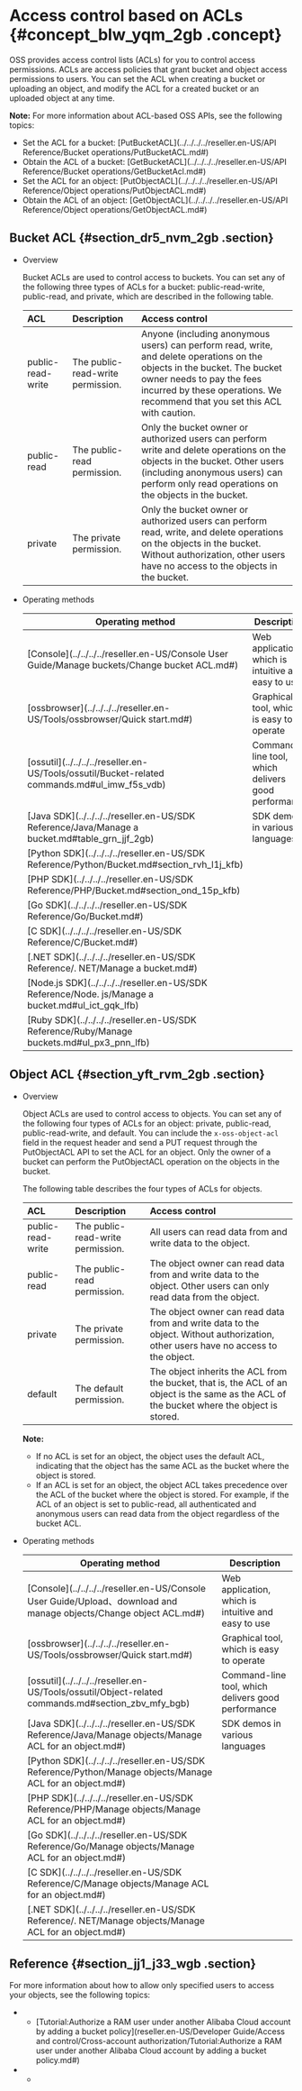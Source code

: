 # Access control based on ACLs {#concept_blw_yqm_2gb .concept}

OSS provides access control lists \(ACLs\) for you to control access permissions. ACLs are access policies that grant bucket and object access permissions to users. You can set the ACL when creating a bucket or uploading an object, and modify the ACL for a created bucket or an uploaded object at any time.

**Note:** For more information about ACL-based OSS APIs, see the following topics:

-   Set the ACL for a bucket: [PutBucketACL](../../../../reseller.en-US/API Reference/Bucket operations/PutBucketACL.md#)
-   Obtain the ACL of a bucket: [GetBucketACL](../../../../reseller.en-US/API Reference/Bucket operations/GetBucketAcl.md#)
-   Set the ACL for an object: [PutObjectACL](../../../../reseller.en-US/API Reference/Object operations/PutObjectACL.md#)
-   Obtain the ACL of an object: [GetObjectACL](../../../../reseller.en-US/API Reference/Object operations/GetObjectACL.md#)

## Bucket ACL {#section_dr5_nvm_2gb .section}

-   Overview

    Bucket ACLs are used to control access to buckets. You can set any of the following three types of ACLs for a bucket: public-read-write, public-read, and private, which are described in the following table.

    |ACL|Description|Access control|
    |:--|:----------|:-------------|
    |public-read-write|The public-read-write permission.|Anyone \(including anonymous users\) can perform read, write, and delete operations on the objects in the bucket. The bucket owner needs to pay the fees incurred by these operations. We recommend that you set this ACL with caution.|
    |public-read|The public-read permission.|Only the bucket owner or authorized users can perform write and delete operations on the objects in the bucket. Other users \(including anonymous users\) can perform only read operations on the objects in the bucket.|
    |private|The private permission.|Only the bucket owner or authorized users can perform read, write, and delete operations on the objects in the bucket. Without authorization, other users have no access to the objects in the bucket.|

-   Operating methods

    |Operating method|Description|
    |----------------|-----------|
    |[Console](../../../../reseller.en-US/Console User Guide/Manage buckets/Change bucket ACL.md#)|Web application, which is intuitive and easy to use|
    |[ossbrowser](../../../../reseller.en-US/Tools/ossbrowser/Quick start.md#)|Graphical tool, which is easy to operate|
    |[ossutil](../../../../reseller.en-US/Tools/ossutil/Bucket-related commands.md#ul_imw_f5s_vdb)|Command-line tool, which delivers good performance|
    |[Java SDK](../../../../reseller.en-US/SDK Reference/Java/Manage a bucket.md#table_grn_jjf_2gb)|SDK demos in various languages|
    |[Python SDK](../../../../reseller.en-US/SDK Reference/Python/Bucket.md#section_rvh_l1j_kfb)|
    |[PHP SDK](../../../../reseller.en-US/SDK Reference/PHP/Bucket.md#section_ond_15p_kfb)|
    |[Go SDK](../../../../reseller.en-US/SDK Reference/Go/Bucket.md#)|
    |[C SDK](../../../../reseller.en-US/SDK Reference/C/Bucket.md#)|
    |[.NET SDK](../../../../reseller.en-US/SDK Reference/. NET/Manage a bucket.md#)|
    |[Node.js SDK](../../../../reseller.en-US/SDK Reference/Node. js/Manage a bucket.md#ul_ict_gqk_lfb)|
    |[Ruby SDK](../../../../reseller.en-US/SDK Reference/Ruby/Manage buckets.md#ul_px3_pnn_lfb)|


## Object ACL {#section_yft_rvm_2gb .section}

-   Overview

    Object ACLs are used to control access to objects. You can set any of the following four types of ACLs for an object: private, public-read, public-read-write, and default. You can include the `x-oss-object-acl` field in the request header and send a PUT request through the PutObjectACL API to set the ACL for an object. Only the owner of a bucket can perform the PutObjectACL operation on the objects in the bucket.

    The following table describes the four types of ACLs for objects.

    |ACL|Description|Access control|
    |:--|:----------|:-------------|
    |public-read-write|The public-read-write permission.|All users can read data from and write data to the object.|
    |public-read|The public-read permission.|The object owner can read data from and write data to the object. Other users can only read data from the object.|
    |private|The private permission.|The object owner can read data from and write data to the object. Without authorization, other users have no access to the object.|
    |default|The default permission.|The object inherits the ACL from the bucket, that is, the ACL of an object is the same as the ACL of the bucket where the object is stored.|

    **Note:** 

    -   If no ACL is set for an object, the object uses the default ACL, indicating that the object has the same ACL as the bucket where the object is stored.
    -   If an ACL is set for an object, the object ACL takes precedence over the ACL of the bucket where the object is stored. For example, if the ACL of an object is set to public-read, all authenticated and anonymous users can read data from the object regardless of the bucket ACL.
-   Operating methods

    |Operating method|Description|
    |----------------|-----------|
    |[Console](../../../../reseller.en-US/Console User Guide/Upload、download and manage objects/Change object ACL.md#)|Web application, which is intuitive and easy to use|
    |[ossbrowser](../../../../reseller.en-US/Tools/ossbrowser/Quick start.md#)|Graphical tool, which is easy to operate|
    |[ossutil](../../../../reseller.en-US/Tools/ossutil/Object-related commands.md#section_zbv_mfy_bgb)|Command-line tool, which delivers good performance|
    |[Java SDK](../../../../reseller.en-US/SDK Reference/Java/Manage objects/Manage ACL for an object.md#)|SDK demos in various languages|
    |[Python SDK](../../../../reseller.en-US/SDK Reference/Python/Manage objects/Manage ACL for an object.md#)|
    |[PHP SDK](../../../../reseller.en-US/SDK Reference/PHP/Manage objects/Manage ACL for an object.md#)|
    |[Go SDK](../../../../reseller.en-US/SDK Reference/Go/Manage objects/Manage ACL for an object.md#)|
    |[C SDK](../../../../reseller.en-US/SDK Reference/C/Manage objects/Manage ACL for an object.md#)|
    |[.NET SDK](../../../../reseller.en-US/SDK Reference/. NET/Manage objects/Manage ACL for an object.md#)|


## Reference {#section_jj1_j33_wgb .section}

For more information about how to allow only specified users to access your objects, see the following topics:

-   -   [Tutorial:Authorize a RAM user under another Alibaba Cloud account by adding a bucket policy](reseller.en-US/Developer Guide/Access and control/Cross-account authorization/Tutorial:Authorize a RAM user under another Alibaba Cloud account by adding a bucket policy.md#)
-   -   
